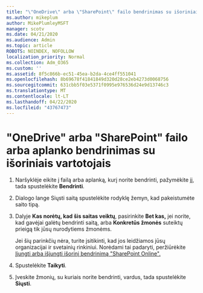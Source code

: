 ```yaml
---
title: "\"OneDrive\" arba \"SharePoint\" failo bendrinimas su išoriniais vartotojais"
ms.author: mikeplum
author: MikePlumleyMSFT
manager: scotv
ms.date: 04/21/2020
ms.audience: Admin
ms.topic: article
ROBOTS: NOINDEX, NOFOLLOW
localization_priority: Normal
ms.collection: Adm_O365
ms.custom: ''
ms.assetid: 8f5c866b-ec51-45ea-b2da-4ce4ff551041
ms.openlocfilehash: 8b69678f41841849d320d28ce2eb4273d0068756
ms.sourcegitcommit: 631cbb5f03e5371f0995e976536d24e9d13746c3
ms.translationtype: MT
ms.contentlocale: lt-LT
ms.lasthandoff: 04/22/2020
ms.locfileid: "43767473"
---
```

# <a name="share-a-onedrive-or-sharepoint-file-or-folder-with-external-users"></a>"OneDrive" arba "SharePoint" failo arba aplanko bendrinimas su išoriniais vartotojais

1. Naršyklėje eikite į failą arba aplanką, kurį norite bendrinti, pažymėkite jį, tada spustelėkite **Bendrinti**.
    
2. Dialogo lange Siųsti saitą spustelėkite rodyklę žemyn, kad pakeistumėte saito tipą.
    
3. Dalyje **Kas norėtų, kad šis saitas veiktų**, pasirinkite **Bet kas,** jei norite, kad gavėjai galėtų bendrinti saitą, arba **Konkretūs žmonės** suteiktų prieigą tik jūsų nurodytiems žmonėms. 
    
    Jei šių parinkčių nėra, turite įsitikinti, kad jos leidžiamos jūsų organizacijai ir svetainių rinkiniui. Norėdami tai padaryti, peržiūrėkite [Įjungti arba išjungti išorinį bendrinimą "SharePoint Online".](https://go.microsoft.com/fwlink/?linkid=866426)
    
4. Spustelėkite **Taikyti**.
    
5. Įveskite žmonių, su kuriais norite bendrinti, vardus, tada spustelėkite **Siųsti**.
    


